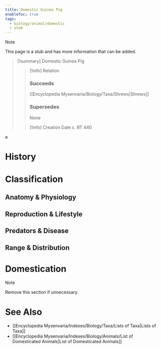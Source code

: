 ```yaml
---
title: Domestic Guinea Pig
enableToc: true
tags:
  - biology/animal/domestic
  - stub
---
```


> [!note]
> This page is a stub and has more information that can be added.

> [!summary] Domestic Guinea Pig
> > [!info] Relation
> > ### Succeeds
> > [[Encyclopedia Mysenvaria/Biology/Taxa/Shrews|Shrews]]
> > ### Supersedes
> > None
>
> > [!info] Creation Date
> > c. BT 440

a
# History

# Classification
## Anatomy & Physiology

## Reproduction & Lifestyle

## Predators & Disease

## Range & Distribution

# Domestication

> [!note]
> Remove this section if unnecessary.
# See Also
- [[Encyclopedia Mysenvaria/Indexes/Biology/Taxa/Lists of Taxa|Lists of Taxa]]
- [[Encyclopedia Mysenvaria/Indexes/Biology/Animals/List of Domesticated Animals|List of Domesticated Animals]]